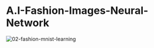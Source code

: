# A.I-Fashion-Images-Neural-Network

![02-fashion-mnist-learning](https://github.com/user-attachments/assets/af6defaa-da40-4e48-a826-80e818c07726)
